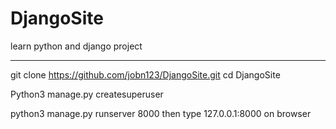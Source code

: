 # DjangoSite
learn python and django project

---------

git clone https://github.com/jobn123/DjangoSite.git
cd DjangoSite

Python3 manage.py createsuperuser 

python3 manage.py runserver 8000 then type 127.0.0.1:8000 on browser
